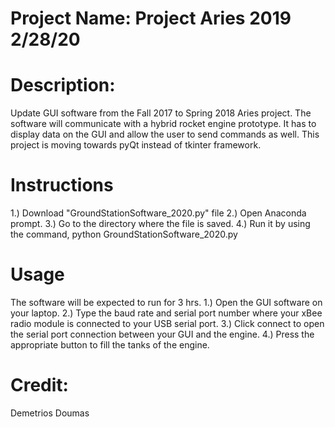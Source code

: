 # Project Name: Project Aries 2019   2/28/20

# Description:

Update GUI software from the Fall 2017 to Spring 2018 Aries project. The software will communicate with a hybrid rocket engine prototype. It has to display data on the GUI and allow the user to send commands as well. This project is moving towards pyQt instead of tkinter framework. 

# Instructions
1.) Download "GroundStationSoftware_2020.py" file
2.) Open Anaconda prompt.
3.) Go to the directory where the file is saved.
4.) Run it by using the command, python GroundStationSoftware_2020.py

# Usage 
The software will be expected to run for 3 hrs.
1.) Open the GUI software on your laptop.
2.) Type the baud rate and serial port number where your xBee radio module is connected to your USB serial port.
3.) Click connect to open the serial port connection between your GUI and the engine.
4.) Press the appropriate button to fill the tanks of the engine.

# Credit:

Demetrios Doumas


